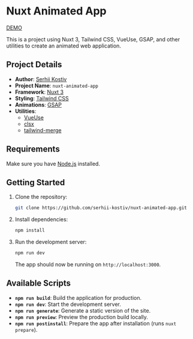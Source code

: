 
# Nuxt Animated App

[DEMO](https://nuxt-animated-app.vercel.app/)

This is a project using Nuxt 3, Tailwind CSS, VueUse, GSAP, and other utilities to create an animated web application.

## Project Details

- **Author**: [Serhii Kostiv](https://github.com/serhii-kostiv)
- **Project Name**: `nuxt-animated-app`
- **Framework**: [Nuxt 3](https://nuxt.com)
- **Styling**: [Tailwind CSS](https://tailwindcss.com/)
- **Animations**: [GSAP](https://greensock.com/gsap/)
- **Utilities**: 
  - [VueUse](https://vueuse.org/)
  - [clsx](https://github.com/lukeed/clsx)
  - [tailwind-merge](https://github.com/dcastil/tailwind-merge)

## Requirements

Make sure you have [Node.js](https://nodejs.org/) installed.

## Getting Started

1. Clone the repository:

   ```bash
   git clone https://github.com/serhii-kostiv/nuxt-animated-app.git
   ```

2. Install dependencies:

   ```bash
   npm install
   ```

3. Run the development server:

   ```bash
   npm run dev
   ```

   The app should now be running on `http://localhost:3000`.

## Available Scripts

- **`npm run build`**: Build the application for production.
- **`npm run dev`**: Start the development server.
- **`npm run generate`**: Generate a static version of the site.
- **`npm run preview`**: Preview the production build locally.
- **`npm run postinstall`**: Prepare the app after installation (runs `nuxt prepare`).